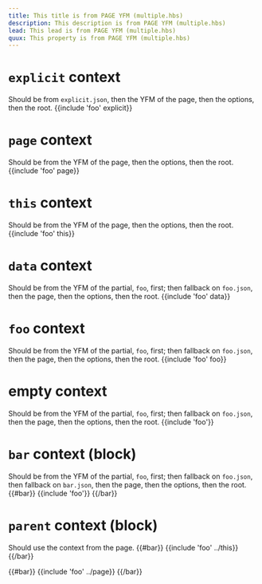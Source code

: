```yaml
---
title: This title is from PAGE YFM (multiple.hbs)
description: This description is from PAGE YFM (multiple.hbs)
lead: This lead is from PAGE YFM (multiple.hbs)
quux: This property is from PAGE YFM (multiple.hbs)
---
```

# `explicit` context
Should be from `explicit.json`, then the YFM of the page, then the options, then the root.
{{include 'foo' explicit}}


# `page` context
Should be from the YFM of the page, then the options, then the root.
{{include 'foo' page}}


# `this` context
Should be from the YFM of the page, then the options, then the root.
{{include 'foo' this}}


# `data` context
Should be from the YFM of the partial, `foo`, first; then fallback on `foo.json`, then the page, then the options, then the root.
{{include 'foo' data}}


# `foo` context
Should be from the YFM of the partial, `foo`, first; then fallback on `foo.json`, then the page, then the options, then the root.
{{include 'foo' foo}}


# empty context
Should be from the YFM of the partial, `foo`, first; then fallback on `foo.json`, then the page, then the options, then the root.
{{include 'foo'}}


# `bar` context (block)
Should be from the YFM of the partial, `foo`, first; then fallback on `foo.json`, then fallback on `bar.json`, then the page, then the options, then the root.
{{#bar}}
  {{include 'foo'}}
{{/bar}}

# `parent` context (block)
Should use the context from the page.
{{#bar}}
  {{include 'foo' ../this}}
{{/bar}}

{{#bar}}
  {{include 'foo' ../page}}
{{/bar}}